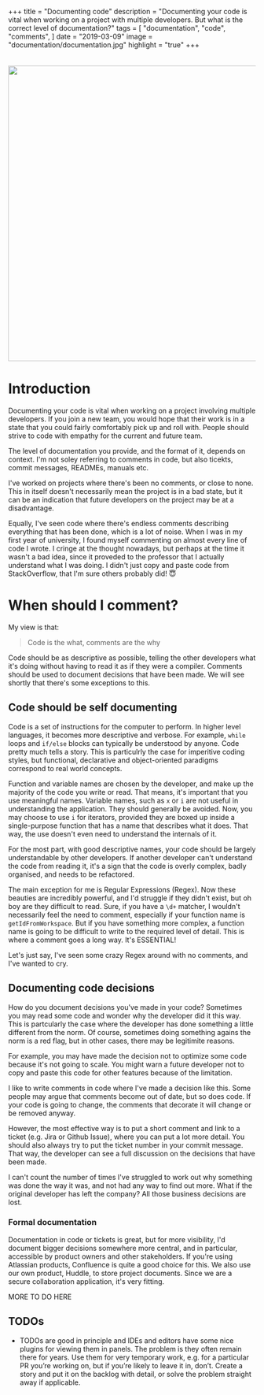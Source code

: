 +++
title = "Documenting code"
description = "Documenting your code is vital when working on a project with multiple developers. But what is the correct level of documentation?"
tags = [
    "documentation",
    "code",
    "comments",
]
date = "2019-03-09"
image = "documentation/documentation.jpg"
highlight = "true"
+++

<img src="/img/blog/documentation/documentation.jpg" style="width: 600px; margin-top: 20px; border:0" />

# Introduction
Documenting your code is vital when working on a project involving multiple developers. If you join a new team, you would hope that their work is in a state that you could fairly comfortably pick up and roll with. People should strive to code with empathy for the current and future team.

The level of documentation you provide, and the format of it, depends on context. I'm not soley referring to comments in code, but also ticekts, commit messages, READMEs, manuals etc. 

I've worked on projects where there's been no comments, or close to none. This in itself doesn't necessarily mean the project is in a bad state, but it can be an indication that future developers on the project may be at a disadvantage.

Equally, I've seen code where there's endless comments describing everything that has been done, which is a lot of noise. When I was in my first year of university, I found myself commenting on almost every line of code I wrote. I cringe at the thought nowadays, but perhaps at the time it wasn't a bad idea, since it proveded to the professor that I actually understand what I was doing. I didn't just copy and paste code from StackOverflow, that I'm sure others probably did! 😇

# When should I comment?
My view is that:

> Code is the what, comments are the why

Code should be as descriptive as possible, telling the other developers what it's doing without having to read it as if they were a compiler. Comments should be used to document decisions that have been made. We will see shortly that there's some exceptions to this.

## Code should be self documenting
Code is a set of instructions for the computer to perform. In higher level languages, it becomes more descriptive and verbose. For example, `while` loops and `if/else` blocks can typically be understood by anyone. Code pretty much tells a story. This is particulrly the case for imperitive coding styles, but functional, declarative and object-oriented paradigms correspond to real world concepts.

Function and variable names are chosen by the developer, and make up the majority of the code you write or read. That means, it's important that you use meaningful names. Variable names, such as `x` or `i` are not useful in understanding the application. They should generally be avoided. Now, you may choose to use `i` for iterators, provided they are boxed up inside a single-purpose function that has a name that describes what it does. That way, the use doesn't even need to understand the internals of it. 

For the most part, with good descriptive names, your code should be largely understandable by other developers. If another developer can't understand the code from reading it, it's a sign that the code is overly complex, badly organised, and needs to be refactored.

The main exception for me is Regular Expressions (Regex). Now these beauties are incredibly powerful, and I'd struggle if they didn't exist, but oh boy are they difficult to read. Sure, if you have a `\d+` matcher, I wouldn't necessarily feel the need to comment, especially if your function name is `getIdFromWorkspace`. But if you have something more complex, a function name is going to be difficult to write to the required level of detail. This is where a comment goes a long way. It's ESSENTIAL! 

Let's just say, I've seen some crazy Regex around with no comments, and I've wanted to cry.


## Documenting code decisions
How do you document decisions you've made in your code? Sometimes you may read some code and wonder why the developer did it this way. This is partcularly the case where the developer has done something a little different from the norm. Of course, sometimes doing something agains the norm is a red flag, but in other cases, there may be legitimite reasons. 

For example, you may have made the decision not to optimize some code because it's not going to scale. You might warn a future developer not to copy and paste this code for other features because of the limitation. 

I like to write comments in code where I've made a decision like this. Some people may argue that comments become out of date, but so does code. If your code is going to change, the comments that decorate it will change or be removed anyway. 

However, the most effective way is to put a short comment and link to a ticket (e.g. Jira or Github Issue), where you can put a lot more detail. You should also always try to put the ticket number in your commit message. That way, the developer can see a full discussion on the decisions that have been made.

I can't count the number of times I've struggled to work out why something was done the way it was, and not had any way to find out more. What if the original developer has left the company? All those business decisions are lost. 

### Formal documentation
Documentation in code or tickets is great, but for more visibility, I'd document bigger decisions somewhere more central, and in particular, accessible by product owners and other stakeholders. If you're using Atlassian products, Confluence is quite a good choice for this. We also use our own product, Huddle, to store project documents. Since we are a secure collaboration application, it's very fitting. 

MORE TO DO HERE 



## TODOs
- TODOs are good in principle and IDEs and editors have some nice plugins for viewing them in panels. The problem is they often remain there for years. Use them for very temporary work, e.g. for a particular PR you’re working on, but if you’re likely to leave it in, don’t. Create a story and put it on the backlog with detail, or solve the problem straight away if applicable.

